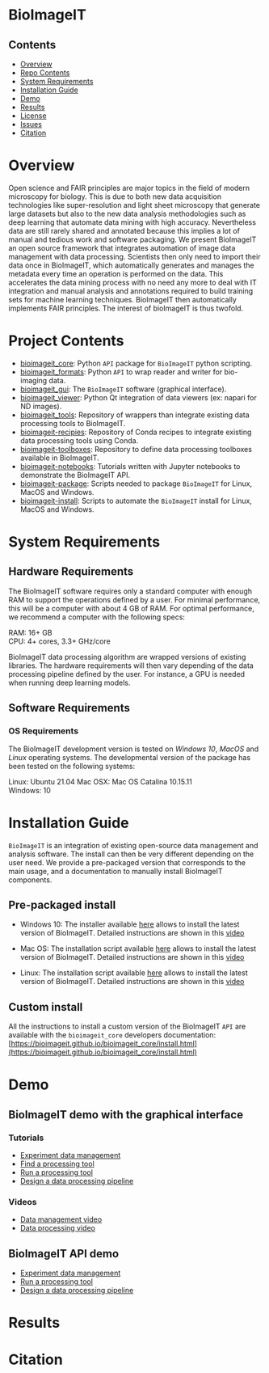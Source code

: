# BioImageIT

## Contents

- [Overview](#overview)
- [Repo Contents](#repo-contents)
- [System Requirements](#system-requirements)
- [Installation Guide](#installation-guide)
- [Demo](#demo)
- [Results](#results)
- [License](./LICENSE)
- [Issues](https://github.com/ebridge2/lol/issues)
- [Citation](#citation)

# Overview

Open science and FAIR principles are major topics in the field of modern microscopy for biology. This is due to both new data acquisition technologies like super-resolution and light sheet microscopy that generate large datasets but also to the new data analysis methodologies such as deep learning that automate data mining with high accuracy. Nevertheless data are still rarely shared and annotated because this implies a lot of manual and tedious work and software packaging. We present BioImageIT an open source framework that integrates automation of image data management with data processing. Scientists then only need to import their data once in BioImageIT, which automatically generates and manages the metadata every time an operation is performed on the data. This accelerates the data mining process with no need any more to deal with IT integration and manual analysis and annotations required to build training sets for machine learning techniques. BioImageIT then automatically implements FAIR principles. The interest of bioImageIT is thus twofold. 

# Project Contents

- [bioimageit_core](https://github.com/bioimageit/bioimageit_core): Python `API` package for `BioImageIT` python scripting.
- [bioimageit_formats](https://github.com/bioimageit/bioimageit_formats): Python `API` to wrap reader and writer for bio-imaging data.
- [bioimageit_gui](https://github.com/bioimageit/bioimageit_formats): The `BioImageIT` software (graphical interface).
- [bioimageit_viewer](https://github.com/bioimageit/bioimageit_viewer): Python Qt integration of data viewers (ex: napari for ND images).
- [bioimageit_tools](https://github.com/bioimageit/bioimageit_tools): Repository of wrappers than integrate existing data processing tools to BioImageIT.
- [bioimageit-recipies](https://github.com/bioimageit/bioimageit-recipies): Repository of Conda recipes to integrate existing data processing tools using Conda.
- [bioimageit-toolboxes](https://github.com/bioimageit/bioimageit-toolboxes): Repository to define data processing toolboxes available in BioImageIT.
- [bioimageit-notebooks](https://github.com/bioimageit/bioimageit-notebooks): Tutorials written with Jupyter notebooks to demonstrate the BioImageIT API.
- [bioimageit-package](https://github.com/bioimageit/bioimageit-package): Scripts needed to package `BioImageIT` for Linux, MacOS and Windows.
- [bioimageit-install](https://github.com/bioimageit/bioimageit-install): Scripts to automate the `BioImageIT` install for Linux, MacOS and Windows.

# System Requirements

## Hardware Requirements

The BioImageIT software requires only a standard computer with enough RAM to support the operations defined by a user. For minimal performance, this will be a computer with about 4 GB of RAM. For optimal performance, we recommend a computer with the following specs:

RAM: 16+ GB  
CPU: 4+ cores, 3.3+ GHz/core

BioImageIT data processing algorithm are wrapped versions of existing libraries. The hardware requirements will then vary depending of the data processing pipeline defined by the user. For instance, a GPU is needed when running deep learning models.

## Software Requirements

### OS Requirements

The BioImageIT development version is tested on *Windows 10*, *MacOS* and *Linux* operating systems. The developmental version of the package has been tested on the following systems:

Linux: Ubuntu 21.04 
Mac OSX: Mac OS Catalina 10.15.11    
Windows: 10 

# Installation Guide

`BioImageIT` is an integration of existing open-source data management and analysis software. The install can then be very different depending on the user need. We provide a pre-packaged version that corresponds to the main usage, and a documentation to manually install BioImageIT components. 

## Pre-packaged install

- Windows 10: The installer available [here](https://github.com/bioimageit/bioimageit-install/blob/main/windows/BioimageIT_installer.exe) allows to install the latest version of BioImageIT. Detailed instructions are shown in this [video](https://www.youtube.com/watch?v=917InvFkivA) 

- Mac OS: The installation script available [here](https://github.com/bioimageit/bioimageit-install/blob/main/mac/install.sh) allows to install the latest version of BioImageIT. Detailed instructions are shown in this [video](https://www.youtube.com/watch?v=pMD_pjPF3Y4) 

- Linux: The installation script available [here](https://github.com/bioimageit/bioimageit-install/blob/main/linux/install.sh) allows to install the latest version of BioImageIT. Detailed instructions are shown in this [video](https://www.youtube.com/watch?v=ohKKkMb54k4) 

## Custom install

All the instructions to install a custom version of the BioImageIT `API` are available with the `bioimageit_core` developers documentation: [https://bioimageit.github.io/bioimageit_core/install.html](https://bioimageit.github.io/bioimageit_core/install.html)

# Demo

## BioImageIT demo with the graphical interface 

### Tutorials
- [Experiment data management](https://bioimageit.github.io/bioimageit_gui/tutorial_experiment.html)
- [Find a processing tool](https://bioimageit.github.io/bioimageit_gui/tutorial_finder.html)
- [Run a processing tool](https://bioimageit.github.io/bioimageit_gui/tutorial_runner.html)
- [Design a data processing pipeline](https://bioimageit.github.io/bioimageit_gui/tutorial_pipeline.html)

### Videos
- [Data management video](https://www.youtube.com/watch?v=Ce0hLhO3Qis)
- [Data processing video](https://www.youtube.com/watch?v=cpN4dzASNu0)

## BioImageIT API demo

- [Experiment data management](https://github.com/bioimageit/bioimageit-notebooks/blob/main/tutorial1-experiment.ipynb)
- [Run a processing tool](https://github.com/bioimageit/bioimageit-notebooks/blob/main/tutorial2-runner.ipynb)
- [Design a data processing pipeline](https://github.com/bioimageit/bioimageit-notebooks/blob/main/tutorial3-pipeline.ipynb)

# Results

# Citation


